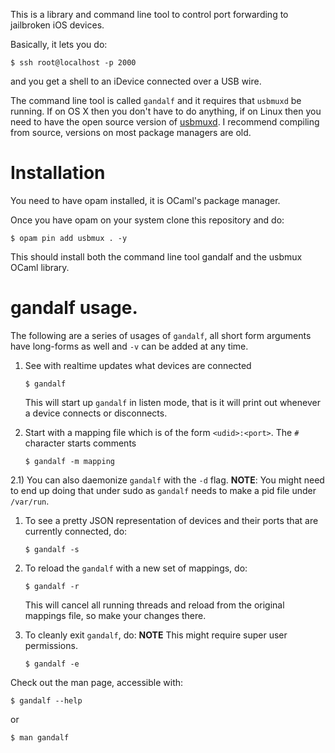 This is a library and command line tool to control port forwarding to
jailbroken iOS devices.

Basically, it lets you do:

```shell
$ ssh root@localhost -p 2000
```

and you get a shell to an iDevice connected over a USB wire.

The command line tool is called `gandalf` and it requires that
`usbmuxd` be running. If on OS X then you don't have to do anything,
if on Linux then you need to have the open source version of
[usbmuxd](https://github.com/libimobiledevice/usbmuxd). I recommend compiling from source, versions on most package
managers are old.

# Installation

You need to have opam installed, it is OCaml's package manager.

Once you have opam on your system clone this repository and do: 

```shell
$ opam pin add usbmux . -y
```

This should install both the command line tool gandalf and the usbmux
OCaml library.

# gandalf usage.

The following are a series of usages of `gandalf`, all short form
arguments have long-forms as well and `-v` can be added at any time.

1.  See with realtime updates what devices are connected 
    
    ```shell
    $ gandalf
    ```
    
    This will start up `gandalf` in listen mode, that is it will print
    out whenever a device connects or disconnects.

2.  Start with a mapping file which is of the form `<udid>:<port>`. The
    `#` character starts comments
    
    ```shell
    $ gandalf -m mapping
    ```

2.1) You can also daemonize `gandalf` with the `-d` flag. **NOTE**: You
might need to end up doing that under sudo as `gandalf` needs to
make a pid file under `/var/run`.

1.  To see a pretty JSON representation of devices and their ports that
    are currently connected, do:
    
    ```shell
    $ gandalf -s
    ```

2.  To reload the `gandalf` with a new set of mappings, do:
    
    ```shell
    $ gandalf -r
    ```
    
    This will cancel all running threads and reload from the original
    mappings file, so make your changes there.

3.  To cleanly exit `gandalf`, do:
    **NOTE** This might require super user permissions.
    
    ```shell
    $ gandalf -e
    ```

Check out the man page, accessible with:

```shell
$ gandalf --help
```

or 

```shell
$ man gandalf
```
